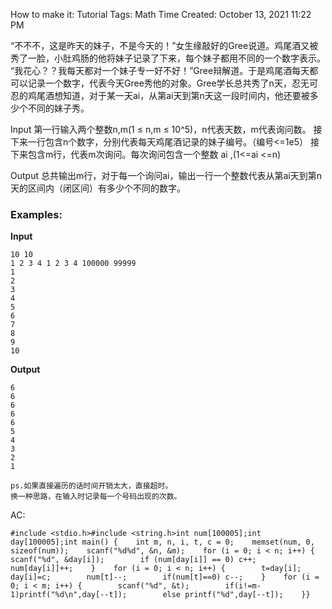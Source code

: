 How to make it: Tutorial
Tags: Math
Time Created: October 13, 2021 11:22 PM

“不不不，这是昨天的妹子，不是今天的！”女生缘敲好的Gree说道。鸡尾酒又被秀了一脸，小肚鸡肠的他将妹子记录了下来，每个妹子都用不同的一个数字表示。 “我花心？？我每天都对一个妹子专一好不好！”Gree辩解道。于是鸡尾酒每天都可以记录一个数字，代表今天Gree秀他的对象。Gree学长总共秀了n天，忍无可忍的鸡尾酒想知道，对于某一天ai，从第ai天到第n天这一段时间内，他还要被多少个不同的妹子秀。

Input 第一行输入两个整数n,m(1 ≤ n,m ≤ 10^5)，n代表天数，m代表询问数。 接下来一行包含n个数字，分别代表每天鸡尾酒记录的妹子编号。（编号<=1e5） 接下来包含m行，代表m次询问。每次询问包含一个整数 ai ,(1<=ai <=n)

Output 总共输出m行，对于每一个询问ai，输出一行一个整数代表从第ai天到第n天的区间内（闭区间）有多少个不同的数字。

### Examples:

**Input**

```
10 10
1 2 3 4 1 2 3 4 100000 99999
1
2
3
4
5
6
7
8
9
10
```

**Output**

```
6
6
6
6
6
5
4
3
2
1
```

```
ps.如果直接遍历的话时间开销太大，直接超时。
换一种思路，在输入时记录每一个号码出现的次数。
```

AC:

```
#include <stdio.h>#include <string.h>int num[100005];int day[100005];int main() {    int m, n, i, t, c = 0;    memset(num, 0, sizeof(num));    scanf("%d%d", &n, &m);    for (i = 0; i < n; i++) {        scanf("%d", &day[i]);        if (num[day[i]] == 0) c++;        num[day[i]]++;    }    for (i = 0; i < n; i++) {        t=day[i];        day[i]=c;        num[t]--;        if(num[t]==0) c--;    }    for (i = 0; i < m; i++) {        scanf("%d", &t);        if(i!=m-1)printf("%d\n",day[--t]);        else printf("%d",day[--t]);    }}
```